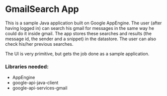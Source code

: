 # GmailSearch App

This is a sample Java application built on Google AppEngine. The user (after having logged in) can search his gmail for messages in the same way he could do it inside gmail. The app stores these searches and results (the message id, the sender and a snippet) in the datastore. The user can also check his/her previous searches.

The UI is very primitive, but gets the job done as a sample application.

### Libraries needed: ###


- AppEngine
- google-api-java-client
- google-api-services-gmail